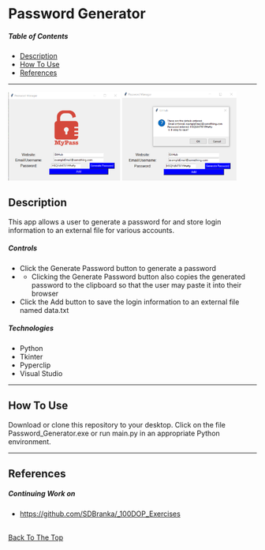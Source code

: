 # Password Generator

##### Table of Contents

- [Description](#description)
- [How To Use](#how-to-use)
- [References](#references)

---


<p float="center">
    <img src="https://github.com/SDBranka/Password_Generator/blob/main/Pw_Generator_Screenshot0.png" width=45% alt="app pic two" />
    <img src="https://github.com/SDBranka/Password_Generator/blob/main/Pw_Generator_Screenshot1.png" width=46% alt="app pic two" />
</p>

## Description

This app allows a user to generate a password for and store login information to an external file for various accounts.

##### Controls

- Click the Generate Password button to generate a password
- - Clicking the Generate Password button also copies the generated password to the clipboard so that the user may paste it into their browser
- Click the Add button to save the login information to an external file named data.txt

##### Technologies

- Python
- Tkinter
- Pyperclip
- Visual Studio

---

## How To Use

Download or clone this repository to your desktop. Click on the file Password_Generator.exe or run main.py in an appropriate Python environment.

---

## References

##### Continuing Work on

- https://github.com/SDBranka/_100DOP_Exercises

\
[Back To The Top](#password-generator)